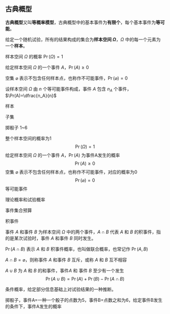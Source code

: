 ## 古典概型

**古典概型**又叫**等概率模型**，古典概型中的基本事件为**有限个**，每个基本事件为**等可能**。

给定一个随机试验，所有的结果构成的集合为**样本空间 $\Omega$**，$\Omega$ 中的每一个元素为一个**样本**。

样本空间 $\Omega$ 的概率 $\Pr(\Omega) = 1$

给定样本空间 $\Omega$ 的一个事件 $A$，$\Pr(A) \geqslant 0$

空集 $\varnothing$ 表示不包含任何样本点，也称作不可能事件，$\Pr(\varnothing) = 0$

设样本空间 $\Omega$ 由 $n$ 个等可能事件构成，事件 $A$ 包含 $n_A$ 个事件，$\Pr(A)=\dfrac{n_A}{n}$















































样本

子集

掷骰子 1~6

整个样本空间的概率为1
$$
\Pr(\Omega) = 1
$$
给定样本空间 $\Omega$ 的一个事件 $A$，$\Pr(A)$ 为事件A发生的概率
$$
\Pr(A) \geqslant 0
$$
空集 $\varnothing$ 表示不包含任何样本点，也称作不可能事件，对应的概率为0
$$
\Pr(\varnothing) = 0
$$
等可能事件

理论概率和试验概率





事件集合预算

积事件

事件 $A$ 和事件 $B$ 为样本空间 $\Omega$ 中的两个事件，$A \cap B$ 代表 $A$ 和 $B$ 的积事件，指的是某次试验时，事件 $A$ 和事件 $B$ 同时发生。

$\Pr(A \cap B)$ 表示 $A$ 和 $B$ 积事件概率，也叫做联合概率，也常记作 $\Pr(A,B)$

$A \cap B = \varnothing$，则称事件 $A$ 和事件 $B$ 互斥，或称 $A$ 和 $B$ 互不相容

$A \cup B$ 为 $A$ 和 $B$ 的和事件，事件$A$ 和 事件 $B$ 至少有一个发生
$$
\Pr(A \cup B) = \Pr(A) + \Pr(B) - \Pr(A \cap B)
$$




条件概率，给定部分信息基础上对试验结果的一种推断。

掷骰子，事件A=一种一个骰子的点数为5，事件B=点数之和为6，给定事件B发生的条件下，事件A发生的概率